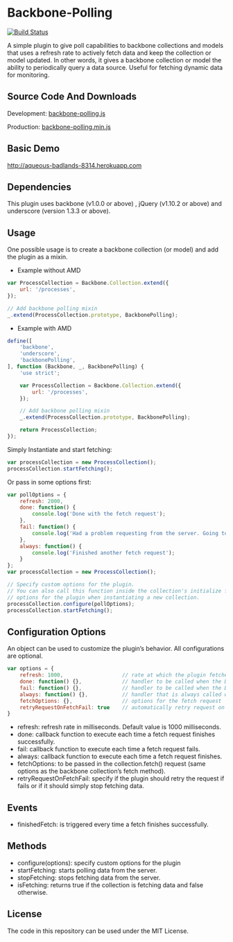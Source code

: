 Backbone-Polling
==============
[![Build Status](https://travis-ci.org/pedrocatre/backbone-polling.png)](https://travis-ci.org/pedrocatre/backbone-polling)

A simple plugin to give poll capabilities to backbone collections and models that uses a refresh rate to actively fetch data and keep the collection or model updated. In other words, it gives a backbone collection or model the ability to periodically query a data source.
Useful for fetching dynamic data for monitoring.

## Source Code And Downloads

Development: [backbone-polling.js](https://raw.github.com/pedrocatre/backbone-polling/master/dist/backbone-polling.js)

Production: [backbone-polling.min.js](https://raw.github.com/pedrocatre/backbone-polling/master/dist/backbone-polling.min.js)

## Basic Demo

http://aqueous-badlands-8314.herokuapp.com

## Dependencies

This plugin uses backbone (v1.0.0 or above) , jQuery (v1.10.2 or above) and underscore (version 1.3.3 or above).

## Usage

One possible usage is to create a backbone collection (or model) and add the plugin as a mixin.

* Example without AMD

```javascript
var ProcessCollection = Backbone.Collection.extend({
    url: '/processes',
});

// Add backbone polling mixin
_.extend(ProcessCollection.prototype, BackbonePolling);
```

* Example with AMD

```javascript
define([
    'backbone',
    'underscore',
    'backbonePolling',
], function (Backbone, _, BackbonePolling) {
    'use strict';

    var ProcessCollection = Backbone.Collection.extend({
        url: '/processes',
    });

    // Add backbone polling mixin
    _.extend(ProcessCollection.prototype, BackbonePolling);

    return ProcessCollection;
});
```

Simply Instantiate and start fetching:

```javascript
var processCollection = new ProcessCollection();
processCollection.startFetching();
```

Or pass in some options first:

```javascript
var pollOptions = {
    refresh: 2000,
    done: function() {
        console.log('Done with the fetch request');
    },
    fail: function() {
        console.log('Had a problem requesting from the server. Going to keep trying.');
    },
    always: function() {
        console.log('Finished another fetch request');
    }
};
var processCollection = new ProcessCollection();

// Specify custom options for the plugin.
// You can also call this function inside the collection's initialize function and pass the
// options for the plugin when instantiating a new collection.
processCollection.configure(pollOptions);
processCollection.startFetching();
```

## Configuration Options

An object can be used to customize the plugin’s behavior. All configurations are optional.

```javascript
var options = {
    refresh: 1000,                   // rate at which the plugin fetches data
    done: function() {},             // handler to be called when the Deferred object is resolved
    fail: function() {},             // handler to be called when the Deferred object is rejected
    always: function() {},           // handler that is always called when the fetch request finishes
    fetchOptions: {},                // options for the fetch request
    retryRequestOnFetchFail: true    // automatically retry request on fetch failure
}
```

* refresh: refresh rate in milliseconds. Default value is 1000 milliseconds.
* done: callback function to execute each time a fetch request finishes successfully.
* fail: callback function to execute each time a fetch request fails.
* always: callback function to execute each time a fetch request finishes.
* fetchOptions: to be passed in the collection.fetch() request (same options as the backbone collection’s fetch method).
* retryRequestOnFetchFail: specify if the plugin should retry the request if fails or if it should simply stop fetching data.

## Events

* finishedFetch: is triggered every time a fetch finishes successfully.

## Methods

* configure(options): specify custom options for the plugin
* startFetching: starts polling data from the server.
* stopFetching: stops fetching data from the server.
* isFetching: returns true if the collection is fetching data and false otherwise.

## License

The code in this repository can be used under the MIT License.
